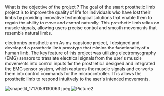  What is the objective of the project ?
 The goal of the smart prosthetic limb project is to improve the quality of life for individuals who have lost their limbs by
 providing innovative technological solutions that enable them to regain the ability to move and control naturally. This
 prosthetic limb relies on muscle signals, allowing users precise control and smooth movements that resemble natural
 limbs.
 
 electronics prosthetic arm
 As my capstone project, I designed and developed a prosthetic limb prototype that mimics the functionality of a human
 limb. The key feature of this project was utilizing electromyography (EMG) sensors to translate electrical signals from
 the user's muscle movements into control inputs for the prosthetic.I designed and integrated the EMG sensor system,
 which captures the muscle signals and converts them into control commands for the microcontroller. This allows the
 prosthetic limb to respond intuitively to the user's intended movements.
 
 ![snapedit_1717059130063 jpeg](https://github.com/user-attachments/assets/32a19e7d-190b-40b5-bda9-33368f3353ec)
![Picture2](https://github.com/user-attachments/assets/e43d8399-72fc-49f0-a407-b5b3f2f9dee8)
